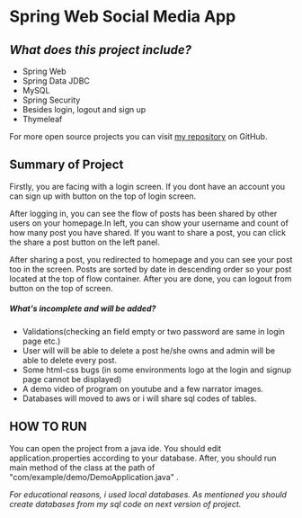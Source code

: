 # Spring Web Social Media App 
## _What does this project include?_



- Spring Web
- Spring Data JDBC
-  MySQL
-  Spring Security
- Besides login, logout and sign up 
-  Thymeleaf

For more open source projects you can visit [my repository][dill] on GitHub.

## Summary of Project

Firstly, you are facing with a login screen. If you dont have an account you can sign up with button on the top of login screen. 

After logging in, you can see the flow of posts has been shared by other users on your homepage.In left, you can show your username and count of how many post you have shared. If you want to share a post, you can click the share a post button on the left panel.

After sharing a post, you redirected to homepage and you can see your post too in the screen. Posts are sorted by date in descending order so your post located at the top of flow container. After you are done, you can logout from button on the top of screen.
##### What's incomplete and will be added?
- Validations(checking an field empty or two password are same in login page etc.)
- User will will be able to delete a post he/she owns and admin will be able to delete every post.
- Some html-css bugs (in some environments logo at the login and signup page cannot be displayed)
- A demo video of program on youtube and a few narrator images.
- Databases  will moved to aws or i will share sql codes of tables.


## HOW TO RUN

You can open the project from a java ide. You should edit application.properties according to your database.
After, you should run main method of the class at the path of "com/example/demo/DemoApplication.java" .

_For educational reasons, i used local databases. As mentioned you should create databases from my sql code on next version of project._
 





   [dill]: <https://github.com/berkayozdemir?tab=repositories>
  
